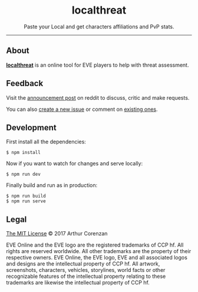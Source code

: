 <h1 align="center">localthreat</h1>
<p align="center">Paste your Local and get characters affiliations and PvP stats.</p>

---

## About

**[localthreat](https://localthreat.xyz/)** is an online tool for EVE players to help with threat assessment.

## Feedback

Visit the [announcement post](https://www.reddit.com/r/Eve/comments/7kl31a/localthreatxyz/) on reddit to discuss, critic and make requests.

You can also [create a new issue](issues/new) or comment on [existing ones](issues).

## Development

First install all the dependencies:

```shell
$ npm install
```

Now if you want to watch for changes and serve locally:

```shell
$ npm run dev
```

Finally build and run as in production:

```shell
$ npm run build
$ npm run serve
```

## Legal

[The MIT License](LICENSE.md) © 2017 Arthur Corenzan

EVE Online and the EVE logo are the registered trademarks of CCP hf. All rights are reserved worldwide. All other trademarks are the property of their respective owners. EVE Online, the EVE logo, EVE and all associated logos and designs are the intellectual property of CCP hf. All artwork, screenshots, characters, vehicles, storylines, world facts or other recognizable features of the intellectual property relating to these trademarks are likewise the intellectual property of CCP hf.
